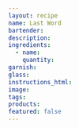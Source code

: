 ```yaml
---
layout: recipe
name: Last Word
bartender:
description:
ingredients:
  - name:
    quantity:
garnish:
glass:
instructions_html:
image:
tags:
products:
featured: false
---
```

